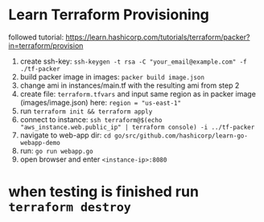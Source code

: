 # Learn Terraform Provisioning
followed tutorial: https://learn.hashicorp.com/tutorials/terraform/packer?in=terraform/provision

1. create ssh-key:
`ssh-keygen -t rsa -C "your_email@example.com" -f ./tf-packer`
1. build packer image in images:
`packer build image.json`
1. change ami in instances/main.tf with the resulting ami from step 2
1. create file: `terraform.tfvars` and input same region as in packer image (images/image.json) here:
`region = "us-east-1"`
1. run `terraform init && terraform apply`
1. connect to instance: `ssh terraform@$(echo "aws_instance.web.public_ip" | terraform console) -i ../tf-packer`
1. navigate to web-app dir: `cd go/src/github.com/hashicorp/learn-go-webapp-demo`
1. run: `go run webapp.go`
1. open browser and enter `<instance-ip>:8080`
# when testing is finished run `terraform destroy`
